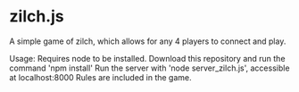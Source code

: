 zilch.js
========

A simple game of zilch, which allows for any 4 players to connect and play.

Usage:
Requires node to be installed.
Download this repository and run the command 'npm install'
Run the server with 'node server_zilch.js', accessible at localhost:8000
Rules are included in the game.
